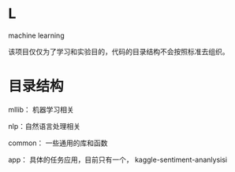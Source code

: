 L
=

machine  learning

该项目仅仅为了学习和实验目的，代码的目录结构不会按照标准去组织。  

目录结构
=
mllib： 机器学习相关  

nlp：自然语言处理相关  

common： 一些通用的库和函数  

app： 具体的任务应用，目前只有一个， kaggle-sentiment-ananlysisi  
